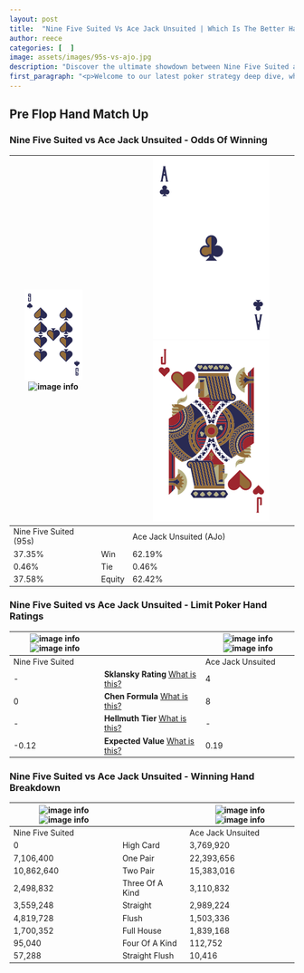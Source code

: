 ```yaml
---
layout: post
title:  "Nine Five Suited Vs Ace Jack Unsuited | Which Is The Better Hand In Poker? A Complete Guide"
author: reece
categories: [  ]
image: assets/images/95s-vs-ajo.jpg
description: "Discover the ultimate showdown between Nine Five Suited and Ace Jack Unsuited in poker! Uncover the odds, strategies, and scenarios where one hand triumphs over the other. Get ready to up your poker game with this thrilling analysis."
first_paragraph: "<p>Welcome to our latest poker strategy deep dive, where we're pitting two distinct hands against each other in a high-stakes showdown: Nine Five Suited vs Ace Jack Unsuited.</p><p>In the dynamic world of poker, every decision counts, and knowing which hand holds the upper hand is key to your success at the table.</p><p>In this article, we'll dissect these two hands, explore the scenarios where one dominates the other, and equip you with the knowledge to make strategic choices that can tip the odds in your favor.</p><p>Get ready to unravel the intriguing dynamics of these poker hands and elevate your game to new heights.</p>"
---
```




[comment]: # (sp0)

## Pre Flop Hand Match Up

<div class="table hand-ratings" markdown="1"> 



### Nine Five Suited vs Ace Jack Unsuited - Odds Of Winning


    
| ![image info](assets/images/hand1/9.png) ![image info](assets/images/hand1/5s.png) |  | ![image info](assets/images/hand2/A.png) ![image info](assets/images/hand2/Jo.png) |
| -------- | -------- | -------- |
| Nine Five Suited (95s) |  | Ace Jack Unsuited (AJo) |
| 37.35% | Win | 62.19% |
| 0.46% | Tie | 0.46% |
| 37.58% | Equity | 62.42% |




[comment]: # (sp1)



### Nine Five Suited vs Ace Jack Unsuited - Limit Poker Hand Ratings


    
| ![image info](https://www.riverpairs.com/assets/images/hand1/9.png) ![image info](https://www.riverpairs.com/assets/images/hand1/5s.png) |  | ![image info](https://www.riverpairs.com/assets/images/hand2/A.png) ![image info](https://www.riverpairs.com/assets/images/hand2/Jo.png) |
| -------- | -------- | -------- |
| Nine Five Suited |  | Ace Jack Unsuited |
| - | **Sklansky Rating** [What is this?](/sklansky-rating-explained) | 4 |
| 0 | **Chen Formula** [What is this?](/chen-formula-explained) | 8 |
| - | **Hellmuth Tier** [What is this?](/Hellmuth-tier-explained) | - |
| -0.12 | **Expected Value** [What is this?](/expected-value-explained) | 0.19 |




[comment]: # (sp2)



### Nine Five Suited vs Ace Jack Unsuited - Winning Hand Breakdown


    
| ![image info](https://www.riverpairs.com/assets/images/hand1/9.png) ![image info](https://www.riverpairs.com/assets/images/hand1/5s.png) |  | ![image info](https://www.riverpairs.com/assets/images/hand2/A.png) ![image info](https://www.riverpairs.com/assets/images/hand2/Jo.png) |
| -------- | -------- | -------- |
| Nine Five Suited |  | Ace Jack Unsuited |
| 0 | High Card | 3,769,920 |
| 7,106,400 | One Pair | 22,393,656 |
| 10,862,640 | Two Pair | 15,383,016 |
| 2,498,832 | Three Of A Kind | 3,110,832 |
| 3,559,248 | Straight | 2,989,224 |
| 4,819,728 | Flush | 1,503,336 |
| 1,700,352 | Full House | 1,839,168 |
| 95,040 | Four Of A Kind | 112,752 |
| 57,288 | Straight Flush | 10,416 |




[comment]: # (sp3)



</div>

[comment]: # (sp4)



[comment]: # (sp5)

